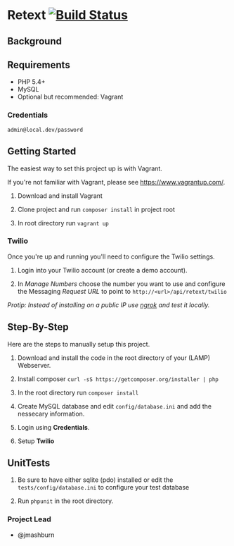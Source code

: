 Retext [![Build Status](https://travis-ci.org/jmashburn/retext.svg?branch=master)](https://travis-ci.org/jmashburn/retext)
===========================================

## Background ##

## Requirements ##

* PHP 5.4+
* MySQL
* Optional but recommended: Vagrant

### Credentials ###
`admin@local.dev/password`

## Getting Started ##

The easiest way to set this project up is with Vagrant.

If you're not familiar with Vagrant, please see <https://www.vagrantup.com/>.

1. Download and install Vagrant

2. Clone project and run `composer install` in project root

3. In root directory run `vagrant up`

### Twilio ###

Once you're up and running you'll need to configure the Twilio settings.

1. Login into your Twilio account (or create a demo account).

2. In *Manage Numbers* choose the number you want to use and configure the Messaging *Request URL* to point to `http://<url>/api/retext/twilio`

 *Protip: Instead of installing on a public IP use [ngrok](http://ngrok.com) and test it locally.*

## Step-By-Step ##

Here are the steps to manually setup this project.

1. Download and install the code in the root directory of your (LAMP) Webserver.

2. Install composer `curl -sS https://getcomposer.org/installer | php`

3. In the root directory run `composer install`

4. Create MySQL database and edit `config/database.ini` and add the nessecary information.

5. Login using **Credentials**.

6. Setup **Twilio**


## UnitTests ##

1. Be sure to have either sqlite (pdo) installed or edit the `tests/config/database.ini` to configure your test database

2. Run `phpunit` in the root directory.

### Project Lead ###

* @jmashburn

